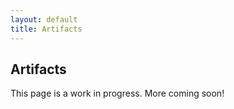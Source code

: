 ```yaml
---
layout: default
title: Artifacts
---
```


## Artifacts

This page is a work in progress. 
More coming soon!
